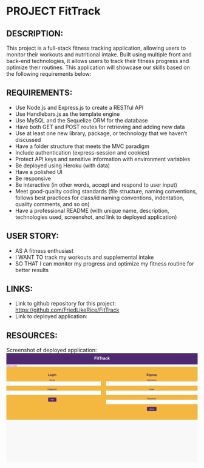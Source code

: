 # PROJECT FitTrack

## DESCRIPTION:
This project is a full-stack fitness tracking application, allowing users to monitor their workouts and nutritional intake. Built using multiple front and back-end technologies, it allows users to track their fitness progress and optimize their routines. This application will showcase our skills based on the following requirements below:

## REQUIREMENTS:
- Use Node.js and Express.js to create a RESTful API
- Use Handlebars.js as the template engine
- Use MySQL and the Sequelize ORM for the database
- Have both GET and POST routes for retrieving and adding new data
- Use at least one new library, package, or technology that we haven’t discussed
- Have a folder structure that meets the MVC paradigm
- Include authentication (express-session and cookies)
- Protect API keys and sensitive information with environment variables
- Be deployed using Heroku (with data)
- Have a polished UI
- Be responsive
- Be interactive (in other words, accept and respond to user input)
- Meet good-quality coding standards (file structure, naming conventions, follows best practices for class/id naming conventions, indentation, quality comments, and so on)
- Have a professional README (with unique name, description, technologies used, screenshot, and link to deployed application)

## USER STORY:
- AS A fitness enthusiast
- I WANT TO track my workouts and supplemental intake
- SO THAT I can monitor my progress and optimize my fitness routine for better results

## LINKS:
- Link to github repository for this project: https://github.com/FriedLikeRice/FitTrack
- Link to deployed application: 

## RESOURCES:

Screenshot of deployed application: ![Alt text](./public/images/project.png)